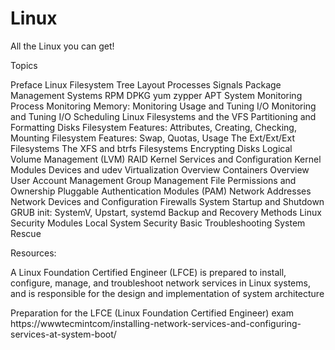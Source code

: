 # Linux

All the Linux you can get!

Topics

Preface 
Linux Filesystem Tree Layout 
Processes
Signals 
Package Management Systems 
RPM 
DPKG 
yum 
zypper 
APT 
System Monitoring 
Process Monitoring 
Memory: Monitoring Usage and Tuning 
I/O Monitoring and Tuning 
I/O Scheduling 
Linux Filesystems and the VFS 
Partitioning and Formatting Disks 
Filesystem Features: Attributes, Creating, Checking, Mounting 
Filesystem Features: Swap, Quotas, Usage 
The Ext/Ext/Ext Filesystems 
The XFS and btrfs Filesystems 
Encrypting Disks
Logical Volume Management (LVM) 
RAID 
Kernel Services and Configuration
Kernel Modules
Devices and udev
Virtualization Overview
Containers Overview
User Account Management
Group Management
File Permissions and Ownership
Pluggable Authentication Modules (PAM)
Network Addresses 
Network Devices and Configuration 
Firewalls
System Startup and Shutdown
GRUB
init: SystemV, Upstart, systemd
Backup and Recovery Methods
Linux Security Modules
Local System Security
Basic Troubleshooting
System Rescue

Resources:

A Linux Foundation Certified Engineer (LFCE) is prepared to install, configure, manage, and troubleshoot network services in Linux systems, and is responsible for the design and implementation of system architecture

Preparation for the LFCE (Linux Foundation Certified Engineer) exam
https://wwwtecmintcom/installing-network-services-and-configuring-services-at-system-boot/